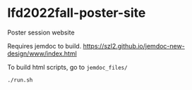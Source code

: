 # lfd2022fall-poster-site
Poster session website

Requires jemdoc to build. 
https://szl2.github.io/jemdoc-new-design/www/index.html

To build html scripts, go to `jemdoc_files/`

```
./run.sh
```
